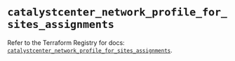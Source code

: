 # `catalystcenter_network_profile_for_sites_assignments`

Refer to the Terraform Registry for docs: [`catalystcenter_network_profile_for_sites_assignments`](https://registry.terraform.io/providers/ciscodevnet/catalystcenter/0.4.0/docs/resources/network_profile_for_sites_assignments).
